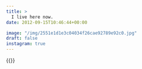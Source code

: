 ```yaml
---
title: >
  I live here now.
date: 2012-09-15T10:46:44+00:00

image: "/img/2551e1d1e3c04034f26cae92789e92c0.jpg"
draft: false
instagram: true
---
```


{{<photo src="/img/2551e1d1e3c04034f26cae92789e92c0.jpg">}}
